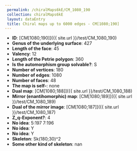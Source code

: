 ```yaml
--- 
 permalink: /chiralMaps6kE/CM_1080_190 
 collection: chiralMaps6kE
 layout: dataEntry
 title: Chiral maps up to 6000 edges - CM[1080;190]
---
```


- **ID**: [CM[1080;190]]({{ site.url }}/test/CM_1080_190)
- **Genus of the underlying surface**: 427
- **Length of the face**: 45
- **Valency**: 12
- **Length of the Petrie polygon**: 360
- **Is the automorphism group solvable?**: S
- **Number of vertices**: 180
- **Number of edges**: 1080
- **Number of faces**: 48
- **The map is self-**: none
- **Dual map**: [CM[1080;188]]({{ site.url }}/test/CM_1080_188)
- **Mirror (enantihomorphic) map**: [CM[1080;189]]({{ site.url }}/test/CM_1080_189)
- **Dual of the mirror image**: [CM[1080;187]]({{ site.url }}/test/CM_1080_187)
- **Z_q-Exponent?**: 4
- **No idea**:  5:197 7:196
- **No idea**: Y
- **No idea**: Y
- **Skeleton**: Sk(180;30)^2
- **Some other kind of skeleton**: nan
